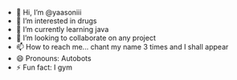 - 👋 Hi, I’m @yaasoniii
- 👀 I’m interested in drugs
- 🌱 I’m currently learning java
- 💞️ I’m looking to collaborate on any project
- 📫 How to reach me... chant my name 3 times and I shall appear 
- 😄 Pronouns: Autobots
- ⚡ Fun fact: I gym

<!---
yaasoniii/yaasoniii is a ✨ special ✨ repository because its `README.md` (this file) appears on your GitHub profile.
You can click the Preview link to take a look at your changes.
--->
